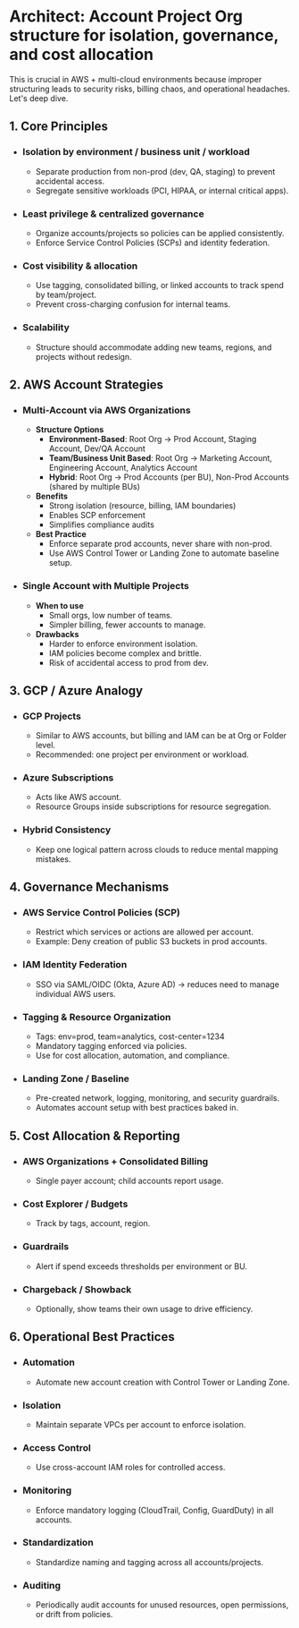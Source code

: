 # Architect: Account Project Org structure for isolation, governance, and cost allocation

This is crucial in AWS + multi-cloud environments because improper structuring leads to security risks, billing chaos, and operational headaches. Let's deep dive.

## 1. Core Principles
- ### Isolation by environment / business unit / workload
	- Separate production from non-prod (dev, QA, staging) to prevent accidental access.
	- Segregate sensitive workloads (PCI, HIPAA, or internal critical apps).
- ### Least privilege & centralized governance
	- Organize accounts/projects so policies can be applied consistently.
	- Enforce Service Control Policies (SCPs) and identity federation.
- ### Cost visibility & allocation
	- Use tagging, consolidated billing, or linked accounts to track spend by team/project.
	- Prevent cross-charging confusion for internal teams.
- ### Scalability
	- Structure should accommodate adding new teams, regions, and projects without redesign.
## 2. AWS Account Strategies
- ### Multi-Account via AWS Organizations
	- **Structure Options**
		- **Environment-Based**: Root Org → Prod Account, Staging Account, Dev/QA Account
		- **Team/Business Unit Based**: Root Org → Marketing Account, Engineering Account, Analytics Account
		- **Hybrid**: Root Org → Prod Accounts (per BU), Non-Prod Accounts (shared by multiple BUs)
	- **Benefits**
		- Strong isolation (resource, billing, IAM boundaries)
		- Enables SCP enforcement
		- Simplifies compliance audits
	- **Best Practice**
		- Enforce separate prod accounts, never share with non-prod.
		- Use AWS Control Tower or Landing Zone to automate baseline setup.
- ### Single Account with Multiple Projects
	- **When to use**
		- Small orgs, low number of teams.
		- Simpler billing, fewer accounts to manage.
	- **Drawbacks**
		- Harder to enforce environment isolation.
		- IAM policies become complex and brittle.
		- Risk of accidental access to prod from dev.
## 3. GCP / Azure Analogy
- ### GCP Projects
	- Similar to AWS accounts, but billing and IAM can be at Org or Folder level.
	- Recommended: one project per environment or workload.
- ### Azure Subscriptions
	- Acts like AWS account.
	- Resource Groups inside subscriptions for resource segregation.
- ### Hybrid Consistency
	- Keep one logical pattern across clouds to reduce mental mapping mistakes.
## 4. Governance Mechanisms
- ### AWS Service Control Policies (SCP)
	- Restrict which services or actions are allowed per account.
	- Example: Deny creation of public S3 buckets in prod accounts.
- ### IAM Identity Federation
	- SSO via SAML/OIDC (Okta, Azure AD) → reduces need to manage individual AWS users.
- ### Tagging & Resource Organization
	- Tags: env=prod, team=analytics, cost-center=1234
	- Mandatory tagging enforced via policies.
	- Use for cost allocation, automation, and compliance.
- ### Landing Zone / Baseline
	- Pre-created network, logging, monitoring, and security guardrails.
	- Automates account setup with best practices baked in.
## 5. Cost Allocation & Reporting
- ### AWS Organizations + Consolidated Billing
	- Single payer account; child accounts report usage.
- ### Cost Explorer / Budgets
	- Track by tags, account, region.
- ### Guardrails
	- Alert if spend exceeds thresholds per environment or BU.
- ### Chargeback / Showback
	- Optionally, show teams their own usage to drive efficiency.
## 6. Operational Best Practices
- ### Automation
	- Automate new account creation with Control Tower or Landing Zone.
- ### Isolation
	- Maintain separate VPCs per account to enforce isolation.
- ### Access Control
	- Use cross-account IAM roles for controlled access.
- ### Monitoring
	- Enforce mandatory logging (CloudTrail, Config, GuardDuty) in all accounts.
- ### Standardization
	- Standardize naming and tagging across all accounts/projects.
- ### Auditing
	- Periodically audit accounts for unused resources, open permissions, or drift from policies.